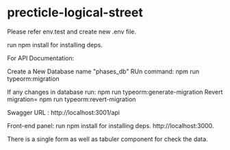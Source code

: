 # precticle-logical-street

Please refer env.test and create new .env file.

run npm install for installing deps.

For API Documentation:

Create a New Database name "phases_db"
RUn command: npm run typeorm:migration

If any changes in database run: npm run typeorm:generate-migration
Revert migration= npm run typeorm:revert-migration

Swagger URL : http://localhost:3001/api


Front-end panel:
run npm install for installing deps.
http://localhost:3000.

There is a single form as well as tabuler component for check the data.

